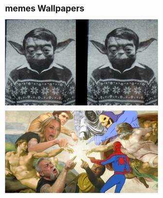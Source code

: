 # memes Wallpapers



[![a_collage_of_a_man_with_a_face_mask.webp](./a_collage_of_a_man_with_a_face_mask.webp)](./a_collage_of_a_man_with_a_face_mask.webp)

[![a_man_pointing_at_a_man_pointing_at_a_man.webp](./a_man_pointing_at_a_man_pointing_at_a_man.webp)](./a_man_pointing_at_a_man_pointing_at_a_man.webp)

